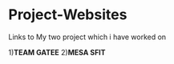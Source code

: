 # Project-Websites
Links to My two project which i have worked on

1)**TEAM GATEE**
2)**MESA SFIT**

